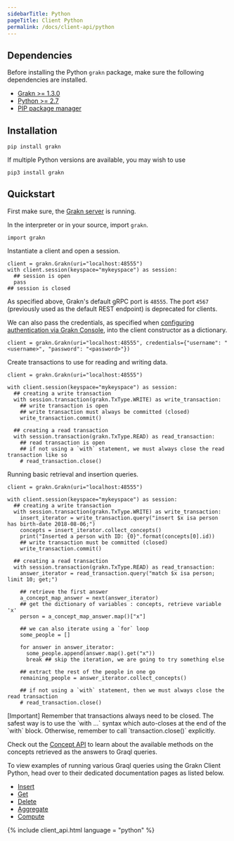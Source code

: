 ```yaml
---
sidebarTitle: Python
pageTitle: Client Python
permalink: /docs/client-api/python
---
```


## Dependencies
Before installing the Python `grakn` package, make sure the following dependencies are installed.

- [Grakn >= 1.3.0](https://github.com/graknlabs/grakn/releases)
- [Python >= 2.7](https://www.python.org/downloads/)
- [PIP package manager](https://pip.pypa.io/en/stable/installing/)

## Installation
```
pip install grakn
```
If multiple Python versions are available, you may wish to use
```
pip3 install grakn
```

## Quickstart
First make sure, the [Grakn server](/docs/running-grakn/install-n-run#start-the-grakn-server) is running.

In the interpreter or in your source, import `grakn`.

```lang-python
import grakn
```

Instantiate a client and open a session.

```lang-python
client = grakn.Grakn(uri="localhost:48555")
with client.session(keyspace="mykeyspace") as session:
  ## session is open
  pass
## session is closed
```

As specified above, Grakn's default gRPC port is `48555`. The port `4567` (previously used as the default REST endpoint) is deprecated for clients.

We can also pass the credentials, as specified when [configuring authentication via Grakn Console](/docs/management/users), into the client constructor as a dictionary.

```lang-python
client = grakn.Grakn(uri="localhost:48555", credentials={"username": "<username>", "password": "<password>"})
```

Create transactions to use for reading and writing data.

```lang-python
client = grakn.Grakn(uri="localhost:48555")

with client.session(keyspace="mykeyspace") as session:
  ## creating a write transaction
  with session.transaction(grakn.TxType.WRITE) as write_transaction:
    ## write transaction is open
    ## write transaction must always be committed (closed)
    write_transaction.commit()

  ## creating a read transaction
  with session.transaction(grakn.TxType.READ) as read_transaction:
    ## read transaction is open
    ## if not using a `with` statement, we must always close the read transaction like so
    # read_transaction.close()
```

Running basic retrieval and insertion queries.

```lang-python
client = grakn.Grakn(uri="localhost:48555")

with client.session(keyspace="mykeyspace") as session:
  ## creating a write transaction
  with session.transaction(grakn.TxType.WRITE) as write_transaction:
    insert_iterator = write_transaction.query("insert $x isa person has birth-date 2018-08-06;")
    concepts = insert_iterator.collect_concepts()
    print("Inserted a person with ID: {0}".format(concepts[0].id))
    ## write transaction must be committed (closed)
    write_transaction.commit()

  ## creating a read transaction
  with session.transaction(grakn.TxType.READ) as read_transaction:
    answer_iterator = read_transaction.query("match $x isa person; limit 10; get;")

    ## retrieve the first answer
    a_concept_map_answer = next(answer_iterator)
    ## get the dictionary of variables : concepts, retrieve variable 'x'
    person = a_concept_map_answer.map()["x"]

    ## we can also iterate using a `for` loop
    some_people = []

    for answer in answer_iterator:
      some_people.append(answer.map().get("x"))
      break ## skip the iteration, we are going to try something else

    ## extract the rest of the people in one go
    remaining_people = answer_iterator.collect_concepts()

    ## if not using a `with` statement, then we must always close the read transaction
    # read_transaction.close()
```
<div class="note">
[Important]
Remember that transactions always need to be closed. The safest way is to use the `with ...` syntax which auto-closes at the end of the `with` block. Otherwise, remember to call `transaction.close()` explicitly.
</div>

Check out the [Concept API](/docs/concept-api/overview) to learn about the available methods on the concepts retrieved as the answers to Graql queries.

To view examples of running various Graql queries using the Grakn Client Python, head over to their dedicated documentation pages as listed below.

- [Insert](/docs/query/insert-query)
- [Get](/docs/query/get-query)
- [Delete](/docs/query/delete-query)
- [Aggregate](/docs/query/aggregate-query)
- [Compute](/docs/query/compute-query)

{% include client_api.html language = "python" %}
